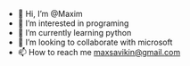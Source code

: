 - 👋 Hi, I’m @Maxim
- 👀 I’m interested in programing 
-  🌱 I’m currently learning python
- 💞️ I’m looking to collaborate with microsoft 
- 📫 How to reach me maxsavikin@gmail.com

<!---
mario364/mario364 is a ✨ special ✨ repository because its `README.md` (this file) appears on your GitHub profile.
You can click the Preview link to take a look at your changes.
--->
